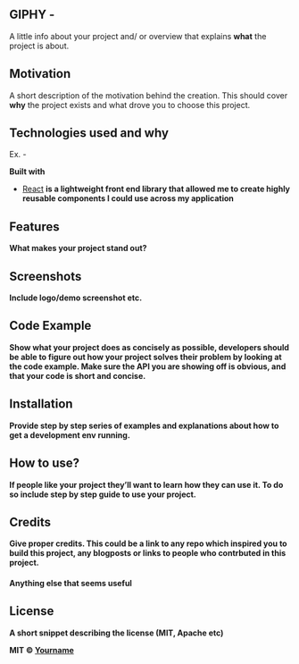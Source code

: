 ## GIPHY - 
A little info about your project and/ or overview that explains **what** the project is about.

## Motivation
A short description of the motivation behind the creation. This should cover **why** the project exists and what drove you to choose this project.

## Technologies used and why
Ex. -

<b>Built with</b>
- [React](https://reactjs.org/)
<b>is a lightweight front end library that allowed me to create highly reusable components I could use across my application<b>

## Features
What makes your project stand out?

## Screenshots
Include logo/demo screenshot etc.

## Code Example
Show what your project does as concisely as possible, developers should be able to figure out **how** your project solves their problem by looking at the code example. Make sure the API you are showing off is obvious, and that your code is short and concise.

## Installation
Provide step by step series of examples and explanations about how to get a development env running.

## How to use?
If people like your project they’ll want to learn how they can use it. To do so include step by step guide to use your project.

## Credits
Give proper credits. This could be a link to any repo which inspired you to build this project, any blogposts or links to people who contrbuted in this project. 

#### Anything else that seems useful

## License
A short snippet describing the license (MIT, Apache etc)

MIT © [Yourname]()
